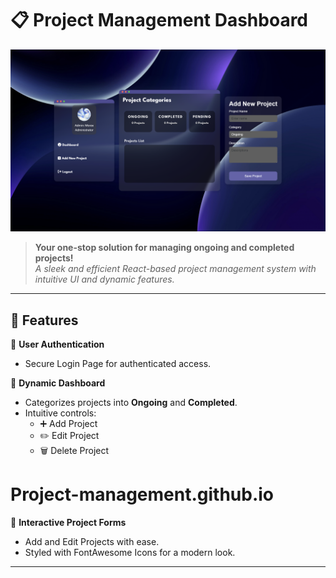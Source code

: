 # 📋 **Project Management Dashboard**  

![Project Management Banner](src/photo1.png)

> **Your one-stop solution for managing ongoing and completed projects!**  
> _A sleek and efficient React-based project management system with intuitive UI and dynamic features._

---

## 🚀 **Features**

🌟 **User Authentication**  
- Secure Login Page for authenticated access.

🌟 **Dynamic Dashboard**  
- Categorizes projects into **Ongoing** and **Completed**.  
- Intuitive controls:  
  - ➕ Add Project  
  - ✏️ Edit Project  
  - 🗑️ Delete Project  
# Project-management.github.io

🌟 **Interactive Project Forms**  
- Add and Edit Projects with ease.  
- Styled with FontAwesome Icons for a modern look.

---
